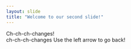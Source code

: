 ```yaml
---
layout: slide
title: "Welcome to our second slide!"
---
```

Ch-ch-ch-changes!</br> ch-ch-ch-changes
Use the left arrow to go back!
